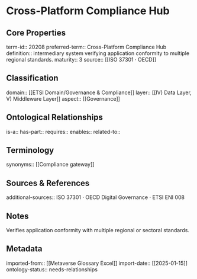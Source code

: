 # Cross-Platform Compliance Hub

## Core Properties
term-id:: 20208
preferred-term:: Cross-Platform Compliance Hub
definition:: intermediary system verifying application conformity to multiple regional standards.
maturity:: 3
source:: [[ISO 37301 · OECD]]

## Classification
domain:: [[ETSI Domain/Governance & Compliance]]
layer:: [[IV) Data Layer, V) Middleware Layer]]
aspect:: [[Governance]]

## Ontological Relationships
is-a:: 
has-part:: 
requires:: 
enables:: 
related-to:: 

## Terminology
synonyms:: [[Compliance gateway]]

## Sources & References
additional-sources:: ISO 37301 · OECD Digital Governance · ETSI ENI 008

## Notes
Verifies application conformity with multiple regional or sectoral standards.

## Metadata
imported-from:: [[Metaverse Glossary Excel]]
import-date:: [[2025-01-15]]
ontology-status:: needs-relationships